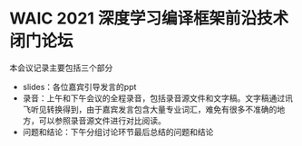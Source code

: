 # WAIC 2021 深度学习编译框架前沿技术闭门论坛

本会议记录主要包括三个部分

- slides：各位嘉宾引导发言的ppt
- 录音：上午和下午会议的全程录音，包括录音源文件和文字稿。文字稿通过讯飞听见转换得到，由于嘉宾发言包含大量专业词汇，难免有很多不准确的地方，可以参照录音源文件进行对比阅读。
- 问题和结论：下午分组讨论环节最后总结的问题和结论

